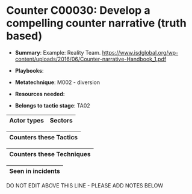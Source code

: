 # Counter C00030: Develop a compelling counter narrative (truth based)

* **Summary**: Example: Reality Team.
https://www.isdglobal.org/wp-content/uploads/2016/06/Counter-narrative-Handbook_1.pdf 

* **Playbooks**: 

* **Metatechnique**: M002 - diversion

* **Resources needed:** 

* **Belongs to tactic stage**: TA02


| Actor types | Sectors |
| ----------- | ------- |



| Counters these Tactics |
| ---------------------- |



| Counters these Techniques |
| ------------------------- |



| Seen in incidents |
| ----------------- |


DO NOT EDIT ABOVE THIS LINE - PLEASE ADD NOTES BELOW
